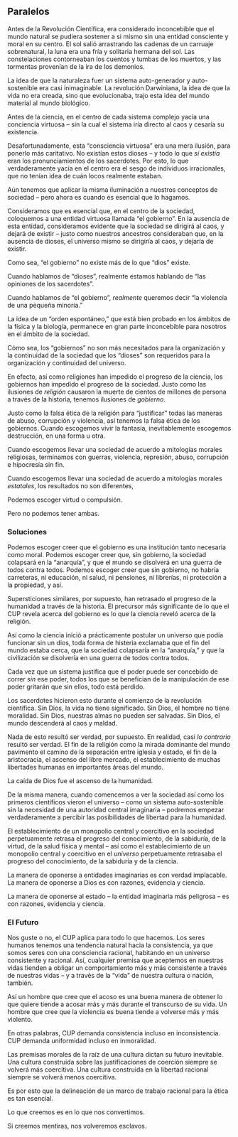 ## Paralelos

Antes de la Revolución Científica, era considerado inconcebible que el mundo natural se pudiera sostener a si mismo sin una entidad consciente y moral en su centro. El sol salió arrastrando las cadenas de un carruaje sobrenatural, la luna era una fría y solitaria hermana del sol. Las constelaciones contorneaban los cuentos y tumbas de los muertos, y las tormentas provenían de la ira de los demonios. 

La idea de que la naturaleza fuer un sistema auto-generador y auto-sostenible era casi inimaginable. La revolución Darwiniana, la idea de que la vida no era creada, sino que evolucionaba, trajo esta idea del mundo material al mundo biológico.

Antes de la ciencia, en el centro de cada sistema complejo yacía una conciencia virtuosa – sin la cual el sistema iría directo al caos y cesaría su existencia.

Desafortunadamente, esta “consciencia virtuosa” era una mera ilusión, para ponerlo más caritativo. No existían estos dioses – y todo lo que *sí existía* eran los pronunciamientos de los sacerdotes. Por esto, lo que verdaderamente yacía en el centro era el sesgo de individuos irracionales, que no tenían idea de cuán locos realmente estaban.

Aún tenemos que aplicar la misma iluminación a nuestros conceptos de sociedad – pero ahora es cuando es esencial que lo hagamos.

Consideramos que es esencial que, en el centro de la sociedad, coloquemos a una entidad virtuosa llamada “el gobierno”. En la ausencia de esta entidad, consideramos evidente que la sociedad se dirigirá al caos, y dejará de existir – justo como nuestros ancestros consideraban que, en la ausencia de dioses, el universo mismo se dirigiría al caos, y dejaría de existir. 

Como sea, “el gobierno” no existe más de lo que “dios” existe.

Cuando hablamos de “dioses”, realmente estamos hablando de “las opiniones de los sacerdotes”.

Cuando hablamos de “el gobierno”, *realmente* queremos decir “la violencia de una pequeña minoría.”

La idea de un “orden espontáneo,” que está bien probado en los ámbitos de la física y la biología, permanece en gran parte inconcebible para nosotros en el ámbito de la sociedad.

Cómo sea, los “gobiernos” no son más necesitados para la organización y la continuidad de la sociedad que los “dioses” son requeridos para la organización y continuidad del universo.

En efecto, así como religiones han impedido el progreso de la ciencia, los gobiernos han impedido el progreso de la sociedad. Justo como las ilusiones de *religión* causaron la muerte de cientos de millones de persona a través de la historia, tenemos ilusiones de *gobierno*. 

Justo como la falsa ética de la religión para “justificar” todas las maneras de abuso, corrupción y violencia, así tenemos la falsa ética de los gobiernos. Cuando escogemos vivir la fantasía, inevitablemente escogemos destrucción, en una forma u otra. 

Cuando escogemos llevar una sociedad de acuerdo a mitologías morales religiosas, terminamos con guerras, violencia, represión, abuso, corrupción e hipocresía sin fin. 

Cuando escogemos llevar una sociedad de acuerdo a mitologías morales *estatales*, los resultados no son diferentes,

Podemos escoger virtud o compulsión.

Pero no podemos tener ambas.

### Soluciones

Podemos escoger creer que el gobierno es una institución tanto necesaria como moral. Podemos escoger creer que, sin gobierno, la sociedad colapsará en la “anarquía”, y que el mundo se disolverá en una guerra de todos contra todos. Podemos escoger creer que sin gobierno, no habría carreteras, ni educación, ni salud, ni pensiones, ni librerías, ni protección a la propiedad, y así.

Supersticiones similares, por supuesto, han retrasado el progreso de la humanidad a través de la historia. El precursor más significante de lo que el CUP revela acerca del gobierno es lo que la ciencia reveló acerca de la religión.

Así como la ciencia inició a prácticamente postular un universo que podía funcionar sin un dios, toda forma de histeria exclamaba que el fin del mundo estaba cerca, que la sociedad colapsaría en la “anarquía,” y que la civilización se disolvería en una guerra de todos contra todos.

Cada vez que un sistema justifica que el poder puede ser concebido de correr *sin* ese poder, todos los que se benefician de la manipulación de ese poder gritarán que sin ellos, todo está perdido.

Los sacerdotes hicieron esto durante el comienzo de la revolución científica. Sin Dios, la vida no tiene significado. Sin Dios, el hombre no tiene moralidad. Sin Dios, nuestras almas no pueden ser salvadas. Sin Dios, el mundo descenderá al caos y maldad.

Nada de esto resultó ser verdad, por supuesto. En realidad, casi *lo contrario* resultó ser verdad. El fin de la religión como la mirada dominante del mundo pavimento el camino de la separación entre iglesia y estado, el fin de la aristocracia, el ascenso del libre mercado, el establecimiento de muchas libertades humanas en importantes áreas del mundo.

La caída de Dios fue el ascenso de la humanidad.

De la misma manera, cuando comencemos a ver la sociedad así como los primeros científicos vieron el universo – como un sistema auto-sostenible sin la necesidad de una autoridad central imaginaria – podremos empezar verdaderamente a percibir las posibilidades de libertad para la humanidad.

El establecimiento de un monopolio central y coercitivo en la sociedad perpetuamente retrasa el progreso del conocimiento, de la sabiduría, de la virtud, de la salud física y mental – así como el establecimiento de un monopolio central y coercitivo en el *universo* perpetuamente retrasaba el progreso del conocimiento, de la sabiduría y de la ciencia.

La manera de oponerse a entidades imaginarias es con verdad implacable. La manera de oponerse a Dios es con razones, evidencia y ciencia.

La manera de oponerse al estado – la entidad imaginaria más peligrosa – es con razones, evidencia y ciencia.

### El Futuro

Nos guste o no, el CUP aplica para todo lo que hacemos. Los seres humanos tenemos una tendencia natural hacia la consistencia, ya que somos seres con una consciencia racional, habitando en un universo consistente y racional. Así, cualquier premisa que aceptemos en nuestras vidas tienden a obligar un comportamiento más y más consistente a través de nuestras vidas – y a través de la “vida” de nuestra cultura o nación, también.

Así un hombre que cree que el acoso es una buena manera de obtener lo que quiere tiende a acosar más y más durante el transcurso de su vida. Un hombre que cree que la violencia es buena tiende a volverse más y más violento.

En otras palabras, CUP demanda consistencia incluso en inconsistencia. CUP demanda uniformidad incluso en inmoralidad.

Las premisas morales de la raíz de una cultura dictan su futuro inevitable. Una cultura construida sobre las justificaciones de coerción siempre se volverá más coercitiva. Una cultura construida en la libertad racional siempre se volverá menos coercitiva.

Es por esto que la delineación de un marco de trabajo racional para la ética es tan esencial.

Lo que creemos es en lo que nos convertimos.

Si creemos mentiras, nos volveremos esclavos.
